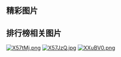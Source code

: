 ## 精彩图片

## 排行榜相关图片

[![X57tMj.png](https://s1.ax1x.com/2022/06/14/X57tMj.png)](https://imgtu.com/i/X57tMj)
[![X57JzQ.jpg](https://s1.ax1x.com/2022/06/14/X57JzQ.jpg)](https://imgtu.com/i/X57JzQ)
[![XXuBV0.png](https://s1.ax1x.com/2022/06/19/XXuBV0.png)](https://imgtu.com/i/XXuBV0)